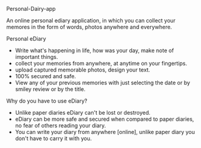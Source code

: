 Personal-Dairy-app

An online personal ediary application, in which you can collect your memores in the form of words, photos anywhere and everywhere.

Personal eDiary
* Write what's happening in life, how was your day, make note of important things.
* collect your memories from anywhere, at anytime on your fingertips.
* upload captured memorable photos, design your text.
* 100% secured and safe.
* View any of your previous memories with just selecting the date or by smiley review or by the title.

Why do you have to use eDiary?
* Unlike paper diaries eDiary can't be lost or destroyed.
* eDiary can be more safe and secured when compared to paper diaries, no fear of others reading your diary.
* You can write your diary from anywhere [online], unlike paper diary you don't have to carry it with you.
